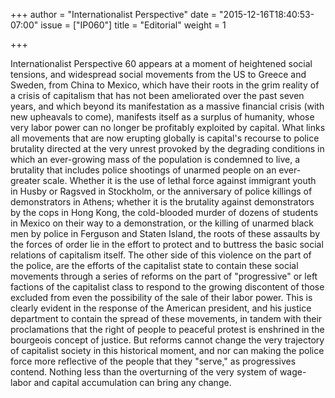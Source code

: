 +++
author = "Internationalist Perspective"
date = "2015-12-16T18:40:53-07:00"
issue = ["IP060"]
title = "Editorial"
weight = 1

+++

Internationalist Perspective 60 appears at a moment of heightened social tensions, and widespread social movements from the US to Greece and Sweden, from China to Mexico, which have their roots in the grim reality of a crisis of capitalism that has not been ameliorated over the past seven years, and which beyond its manifestation as a massive financial crisis (with new upheavals to come), manifests itself as a surplus of humanity, whose very labor power can no longer be profitably exploited by capital. What links all movements that are now erupting globally is capital's recourse to police brutality directed at the very unrest provoked by the degrading conditions in which an ever-growing mass of the population is condemned to live, a brutality that includes police shootings of unarmed people on an ever-greater scale. Whether it is the use of lethal force against immigrant youth in Husby or Ragsved in Stockholm, or the anniversary of police killings of demonstrators in Athens; whether it is the brutality against demonstrators by the cops in Hong Kong, the cold-blooded murder of dozens of students in Mexico on their way to a demonstration, or the killing of unarmed black men by police in Ferguson and Staten Island, the roots of these assaults by the forces of order lie in the effort to protect and to buttress the basic social relations of capitalism itself. The other side of this violence on the part of the police, are the efforts of the capitalist state to contain these social movements through a series of reforms on the part of "progressive" or left factions of the capitalist class to respond to the growing discontent of those excluded from even the possibility of the sale of their labor power. This is clearly evident in the response of the American president, and his justice department to contain the spread of these movements, in tandem with their proclamations that the right of people to peaceful protest is enshrined in the bourgeois concept of justice. But reforms cannot change the very trajectory of capitalist society in this historical moment, and nor can making the police force more reflective of the people that they "serve," as progressives contend. Nothing less than the overturning of the very system of wage-labor and capital accumulation can bring any change.
